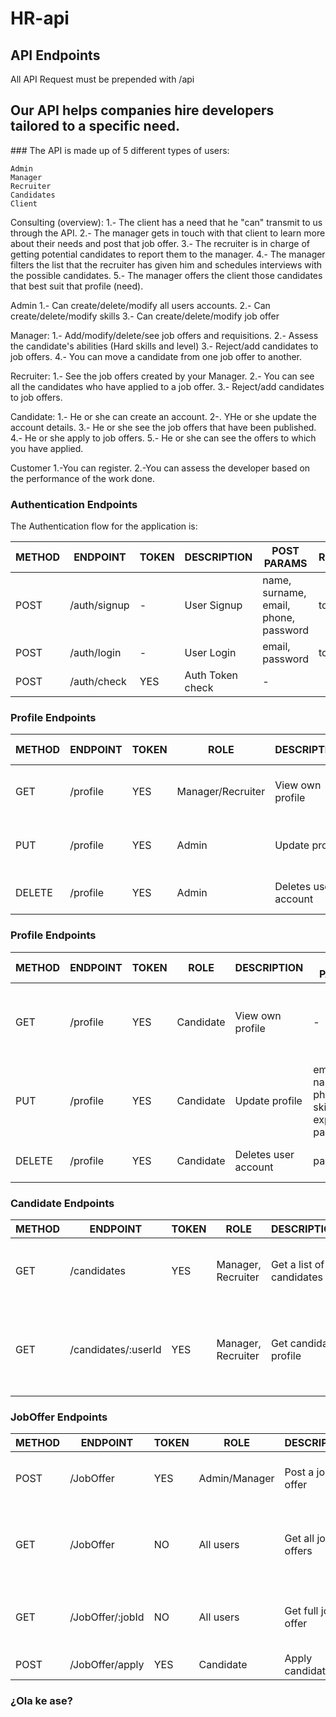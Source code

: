 # HR-api

## API Endpoints

All API Request must be prepended with /api

## Our API helps companies hire developers tailored to a specific need.

### The API is made up of 5 different types of users:

    Admin
    Manager
    Recruiter
    Candidates
    Client 
    
Consulting (overview): 1.- The client has a need that he "can" transmit to us through the API. 2.- The manager gets in touch with that client to learn more about their needs and post that job offer. 3.- The recruiter is in charge of getting potential candidates to report them to the manager. 4.- The manager filters the list that the recruiter has given him and schedules interviews with the possible candidates. 5.- The manager offers the client those candidates that best suit that profile (need).

Admin 1.- Can create/delete/modify all users accounts. 2.- Can create/delete/modify skills 3.- Can create/delete/modify job offer

Manager: 1.- Add/modify/delete/see job offers and requisitions. 2.- Assess the candidate's abilities (Hard skills and level) 3.- Reject/add candidates to job offers. 4.- You can move a candidate from one job offer to another.

Recruiter: 1.- See the job offers created by your Manager. 2.- You can see all the candidates who have applied to a job offer. 3.- Reject/add candidates to job offers.

Candidate: 1.- He or she can create an account. 2-. YHe or she update the account details. 3.- He or she see the job offers that have been published. 4.- He or she apply to job offers. 5.- He or she can see the offers to which you have applied.

Customer 1.-You can register. 2.-You can assess the developer based on the performance of the work done.



### Authentication Endpoints

The Authentication flow for the application is:

METHOD | ENDPOINT         | TOKEN | DESCRIPTION              | POST PARAMS                                     | RETURNS
-------|------------------|-------|--------------------------|-------------------------------------------------|--------------------
POST   | /auth/signup     | -     | User Signup              | name, surname, email, phone, password           | token
POST   | /auth/login      | -     | User Login               | email, password                                 | token
POST   | /auth/check      | YES   | Auth Token check         | -                                               |


### Profile Endpoints

METHOD | ENDPOINT         | TOKEN | ROLE              | DESCRIPTION              | POST PARAMS                   | RETURNS
-------|------------------|-------|-------------------|--------------------------|-------------------------------|--------------------
GET    | /profile         | YES   | Manager/Recruiter | View own profile         | -                             | name, surname, email, phone
PUT    | /profile         | YES   |       Admin       | Update profile           | email, name, phone, password  | Updated user data
DELETE | /profile         | YES   |       Admin       | Deletes user account     | password                      | User deletion confirmation


### Profile Endpoints

METHOD | ENDPOINT         | TOKEN | ROLE      | DESCRIPTION              | POST PARAMS                                     | RETURNS
-------|------------------|-------|-----------|--------------------------|-------------------------------------------------|--------------------
GET    | /profile         | YES   | Candidate | View own profile         | -                                               | name, surname, email, phone, skills, experience
PUT    | /profile         | YES   | Candidate | Update profile           | email, name, phone, skills, experience, password| Updated user data
DELETE | /profile         | YES   | Candidate | Deletes user account     | password                                        | User deletion confirmation


### Candidate Endpoints

METHOD | ENDPOINT            | TOKEN | ROLE                  | DESCRIPTION                  | PARAMS               | RETURNS
-------|---------------------|-------|-----------------------|------------------------------|----------------------|-----------------
GET    | /candidates         |  YES  | Manager, Recruiter    | Get a list of all candidates | query: search string | List of matching names, surnames and ids
GET    | /candidates/:userId |  YES  | Manager, Recruiter    | Get candidate profile        | userId               | name, surname, email, phone, skills, expereince, requisitions
 

### JobOffer Endpoints

METHOD | ENDPOINT           | TOKEN | ROLE          |  DESCRIPTION        | PARAMS                                          | RETURNS
-------|--------------------|-------|---------------|---------------------|-------------------------------------------------|--------------------
POST   | /JobOffer          | YES   | Admin/Manager | Post a job offer    | tittle, postDate, company, description, skills  | Updated post offer
GET    | /JobOffer          | NO    | All users     | Get all jobs offers | query: search string                            | Lits of matching tittle, company, postDate and ids
GET    | /JobOffer/:jobId   | NO    | All users     | Get full job offer  | jobId                                           | tittle, postDate, company, description, skills 
POST   | /JobOffer/apply    | YES   | Candidate     | Apply candidate ID  | ??????????????                                  | ?????????????



### ¿Ola ke ase?

